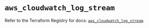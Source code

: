 # `aws_cloudwatch_log_stream`

Refer to the Terraform Registry for docs: [`aws_cloudwatch_log_stream`](https://registry.terraform.io/providers/hashicorp/aws/5.99.0/docs/resources/cloudwatch_log_stream).
